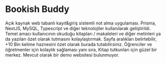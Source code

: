 # Bookish Buddy
Açık kaynak web tabanlı kayıt&giriş sistemli not alma uygulaması. Prisma, NextJS, MySQL, Typescript ve diğer teknolojiler kullanılarak geliştirildi. Temel amacı kullanıcının okuduğu kitapları / makaleleri ve diğer metinleri ya da yazıları özet olarak tutmasını kolaylaştırmak.
Sayfa aralıkları belirtebilir, +10 Bin kelime haznesini özet olarak burada tutabilirsiniz. Öğrenciler ve öğretmenler için kolaylık sağlaması yanı sıra, Kitap tutkunları için güzel bir merkez. Mevcut olarak bir demo websitesi bulunmuyor.
